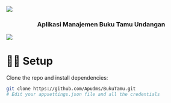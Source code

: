 ![](https://www.pngmart.com/files/23/Green-Line-PNG-File.png)

<h3 align="center">Aplikasi Manajemen Buku Tamu Undangan</h3>

![](https://www.pngmart.com/files/23/Green-Line-PNG-File.png)
<br/>

# 🧑‍💻 Setup

Clone the repo and install dependencies:
```bash
git clone https://github.com/Apudms/BukuTamu.git
# Edit your appsettings.json file and all the credentials
